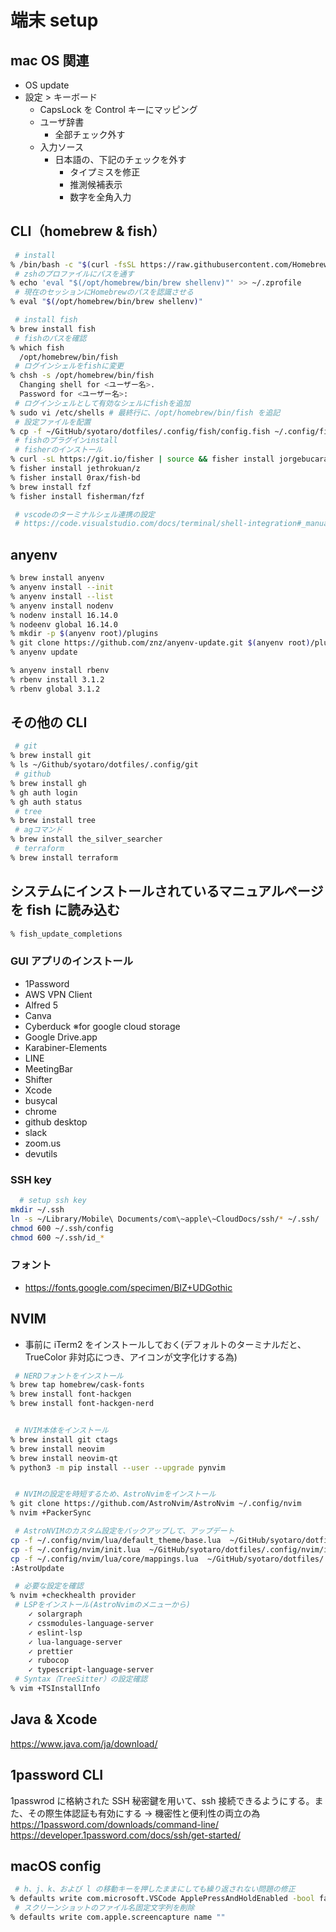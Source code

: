 # 端末 setup

## mac OS 関連

- OS update
- 設定 > キーボード
  - CapsLock を Control キーにマッピング
  - ユーザ辞書
    - 全部チェック外す
  - 入力ソース
    - 日本語の、下記のチェックを外す
      - タイプミスを修正
      - 推測候補表示
      - 数字を全角入力

## CLI（homebrew & fish）

```sh
 # install
% /bin/bash -c "$(curl -fsSL https://raw.githubusercontent.com/Homebrew/install/HEAD/install.sh)"
 # zshのプロファイルにパスを通す
% echo 'eval "$(/opt/homebrew/bin/brew shellenv)"' >> ~/.zprofile
 # 現在のセッションにHomebrewのパスを認識させる
% eval "$(/opt/homebrew/bin/brew shellenv)"

 # install fish
% brew install fish
 # fishのパスを確認
% which fish
  /opt/homebrew/bin/fish
 # ログインシェルをfishに変更
% chsh -s /opt/homebrew/bin/fish
  Changing shell for <ユーザー名>.
  Password for <ユーザー名>:
 # ログインシェルとして有効なシェルにfishを追加
% sudo vi /etc/shells # 最終行に、/opt/homebrew/bin/fish を追記
 # 設定ファイルを配置
% cp -f ~/GitHub/syotaro/dotfiles/.config/fish/config.fish ~/.config/fish/config.fish
 # fishのプラグインinstall
 # fisherのインストール
% curl -sL https://git.io/fisher | source && fisher install jorgebucaran/fisher
% fisher install jethrokuan/z
% fisher install 0rax/fish-bd
% brew install fzf
% fisher install fisherman/fzf

 # vscodeのターミナルシェル連携の設定
 # https://code.visualstudio.com/docs/terminal/shell-integration#_manual-installation
```

## anyenv

```sh
% brew install anyenv
% anyenv install --init
% anyenv install --list
% anyenv install nodenv
% nodenv install 16.14.0
% nodeenv global 16.14.0
% mkdir -p $(anyenv root)/plugins
% git clone https://github.com/znz/anyenv-update.git $(anyenv root)/plugins/anyenv-update
% anyenv update

% anyenv install rbenv
% rbenv install 3.1.2
% rbenv global 3.1.2
```

## その他の CLI

```sh
 # git
% brew install git
% ls ~/Github/syotaro/dotfiles/.config/git
 # github
% brew install gh
% gh auth login
% gh auth status
 # tree
% brew install tree
 # agコマンド
% brew install the_silver_searcher
 # terraform
% brew install terraform
```

## システムにインストールされているマニュアルページを fish に読み込む

```sh
% fish_update_completions
```

### GUI アプリのインストール

- 1Password
- AWS VPN Client
- Alfred 5
- Canva
- Cyberduck ※for google cloud storage
- Google Drive.app
- Karabiner-Elements
- LINE
- MeetingBar
- Shifter
- Xcode
- busycal
- chrome
- github desktop
- slack
- zoom.us
- devutils

### SSH key

```sh
  # setup ssh key
mkdir ~/.ssh
ln -s ~/Library/Mobile\ Documents/com\~apple\~CloudDocs/ssh/* ~/.ssh/
chmod 600 ~/.ssh/config
chmod 600 ~/.ssh/id_*
```

### フォント

- https://fonts.google.com/specimen/BIZ+UDGothic

## NVIM

- 事前に iTerm2 をインストールしておく(デフォルトのターミナルだと、TrueColor 非対応につき、アイコンが文字化けする為)

```sh
 # NERDフォントをインストール
% brew tap homebrew/cask-fonts
% brew install font-hackgen
% brew install font-hackgen-nerd


 # NVIM本体をインストール
% brew install git ctags
% brew install neovim
% brew install neovim-qt
% python3 -m pip install --user --upgrade pynvim


 # NVIMの設定を時短するため、AstroNvimをインストール
% git clone https://github.com/AstroNvim/AstroNvim ~/.config/nvim
% nvim +PackerSync

 # AstroNVIMのカスタム設定をバックアップして、アップデート
cp -f ~/.config/nvim/lua/default_theme/base.lua  ~/GitHub/syotaro/dotfiles/.config/nvim/lua/default_theme/base.lua
cp -f ~/.config/nvim/init.lua  ~/GitHub/syotaro/dotfiles/.config/nvim/init.lua
cp -f ~/.config/nvim/lua/core/mappings.lua  ~/GitHub/syotaro/dotfiles/.config/nvim/lua/core/mappings.lua
:AstroUpdate

 # 必要な設定を確認
% nvim +checkhealth provider
 # LSPをインストール(AstroNvimのメニューから)
    ✓ solargraph
    ✓ cssmodules-language-server
    ✓ eslint-lsp
    ✓ lua-language-server
    ✓ prettier
    ✓ rubocop
    ✓ typescript-language-server
 # Syntax（TreeSitter）の設定確認
% vim +TSInstallInfo
```

## Java & Xcode

https://www.java.com/ja/download/

## 1password CLI

1passwrod に格納された SSH 秘密鍵を用いて、ssh 接続できるようにする。また、その際生体認証も有効にする → 機密性と便利性の両立の為
https://1password.com/downloads/command-line/
https://developer.1password.com/docs/ssh/get-started/

## macOS config

```sh
 # h、j、k、および l の移動キーを押したままにしても繰り返されない問題の修正
% defaults write com.microsoft.VSCode ApplePressAndHoldEnabled -bool false              # For VS Code
 # スクリーンショットのファイル名固定文字列を削除
% defaults write com.apple.screencapture name ""
```

